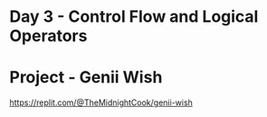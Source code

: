 # Day 3 - Control Flow and Logical Operators

# Project - Genii Wish

https://replit.com/@TheMidnightCook/genii-wish
